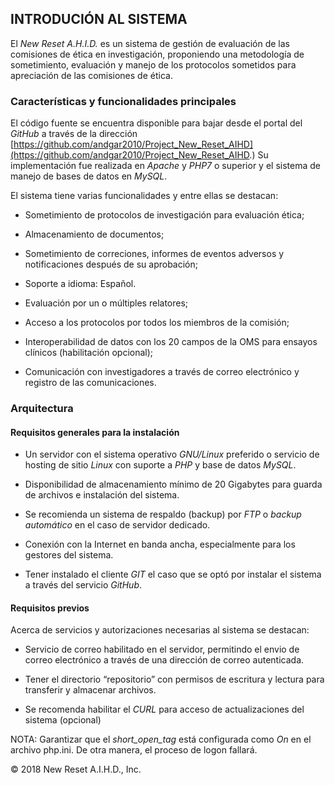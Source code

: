 ## INTRODUCIÓN AL SISTEMA

El _New Reset A.H.I.D._ es un sistema de gestión de evaluación de las comisiones de ética en investigación, proponiendo una metodología de sometimiento, evaluación y manejo de los protocolos sometidos para apreciación de las comisiones de ética.

### Características y funcionalidades principales

El código fuente se encuentra disponible para bajar desde el portal del *GitHub* a través de la dirección [https://github.com/andgar2010/Project_New_Reset_AIHD](https://github.com/andgar2010/Project_New_Reset_AIHD.) Su implementación fue realizada en *Apache* y *PHP7* o superior y el sistema de manejo de bases de datos en *MySQL*.

El sistema tiene varias funcionalidades y entre ellas se destacan:

* Sometimiento de protocolos de investigación para evaluación ética;
* Almacenamiento de documentos;
* Sometimiento de correciones, informes de eventos adversos y notificaciones después de su aprobación;
* Soporte a idioma: Español.

* Evaluación por un o múltiples relatores;
* Acceso a los protocolos por todos los miembros de la comisión;
* Interoperabilidad de datos con los 20 campos de la OMS para ensayos clínicos \(habilitación opcional\);
* Comunicación con investigadores a través de correo electrónico y registro de las comunicaciones.

### Arquitectura

#### Requisitos generales para la instalación

* Un servidor con el sistema operativo *GNU/Linux* preferido o servicio de hosting de sitio *Linux* con suporte a *PHP* y base de datos *MySQL*.

* Disponibilidad de almacenamiento mínimo de 20 Gigabytes para guarda de archivos e instalación del sistema.

* Se recomienda un sistema de respaldo \(backup\) por *FTP* o *backup automático* en el caso de servidor dedicado.

* Conexión con la Internet en banda ancha, especialmente para los gestores del sistema.

* Tener instalado el cliente *GIT* el caso que se optó por instalar el sistema a través del servicio *GitHub*.

#### Requisitos previos

Acerca de servicios y autorizaciones necesarias al sistema se destacan:

* Servicio de correo habilitado en el servidor, permitindo el envio de correo electrónico a través de una dirección de correo autenticada.

* Tener el directorio “repositorio” con permisos de escritura y lectura para transferir y almacenar archivos.

* Se recomenda habilitar el *CURL* para acceso de actualizaciones del sistema \(opcional\)

NOTA: Garantizar que el *short\_open\_tag* está configurada como *On* en el archivo php.ini. De otra manera, el proceso de logon fallará.



© 2018 New Reset A.I.H.D., Inc.

